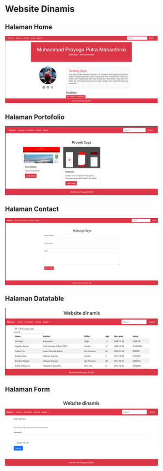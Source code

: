 # Website Dinamis

## Halaman Home

![](assets/images/home.png)

## Halaman Portofolio

![](assets/images/portofolio.png)

## Halaman Contact

![](assets/images/kontak.png)

## Halaman Datatable

![](assets/images/table.png)

## Halaman Form

![](assets/images/form.png)
